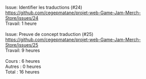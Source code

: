 Issue: Identifier les traductions (#24) <br>
https://github.com/cegepmatane/projet-web-Game-Jam-Merch-Store/issues/24 <br>
Travail: 1 heure <br>
<br>
Issue: Preuve de concept traduction (#25) <br>
https://github.com/cegepmatane/projet-web-Game-Jam-Merch-Store/issues/25 <br>
Travail: 9 heures <br>
<br>
Cours : 6 heures<br>
Autres : 0 heures<br>
Total : 16 heures
